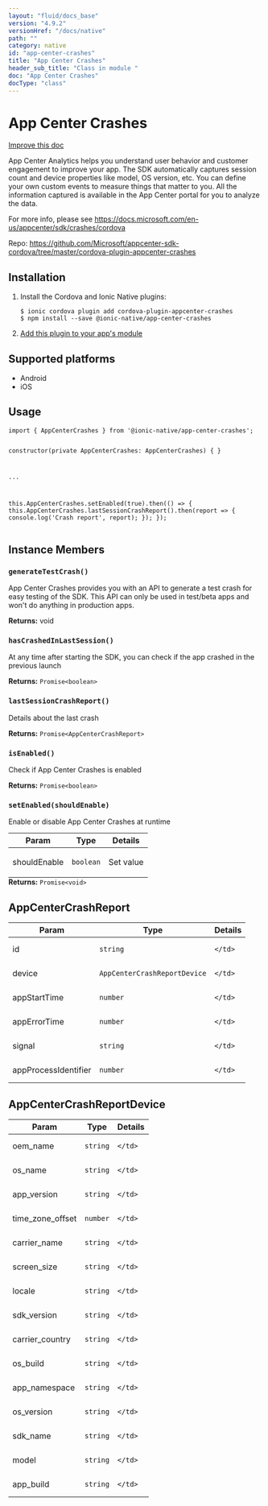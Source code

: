 ```yaml
---
layout: "fluid/docs_base"
version: "4.9.2"
versionHref: "/docs/native"
path: ""
category: native
id: "app-center-crashes"
title: "App Center Crashes"
header_sub_title: "Class in module "
doc: "App Center Crashes"
docType: "class"
---
```


<h1 class="api-title">App Center Crashes</h1>

<a class="improve-v2-docs" href="http://github.com/ionic-team/ionic-native/edit/master/src/@ionic-native/plugins/app-center-crashes/index.ts#L28">
  Improve this doc
</a>







<p>App Center Analytics helps you understand user behavior and customer engagement to improve your app.
The SDK automatically captures session count and device properties like model, OS version, etc.
You can define your own custom events to measure things that matter to you.
All the information captured is available in the App Center portal for you to analyze the data.</p>
<p>For more info, please see <a href="https://docs.microsoft.com/en-us/appcenter/sdk/crashes/cordova">https://docs.microsoft.com/en-us/appcenter/sdk/crashes/cordova</a></p>


<p>Repo:
  <a href="https://github.com/Microsoft/appcenter-sdk-cordova/tree/master/cordova-plugin-appcenter-crashes">
    https://github.com/Microsoft/appcenter-sdk-cordova/tree/master/cordova-plugin-appcenter-crashes
  </a>
</p>


<h2><a class="anchor" name="installation" href="#installation"></a>Installation</h2>
<ol class="installation">
  <li>Install the Cordova and Ionic Native plugins:<br>
    <pre><code class="nohighlight">$ ionic cordova plugin add cordova-plugin-appcenter-crashes
$ npm install --save @ionic-native/app-center-crashes
</code></pre>
  </li>
  <li><a href="https://ionicframework.com/docs/native/#Add_Plugins_to_Your_App_Module">Add this plugin to your app's module</a></li>
</ol>



<h2><a class="anchor" name="platforms" href="#platforms"></a>Supported platforms</h2>
<ul>
  <li>Android</li><li>iOS</li>
</ul>






<h2><a class="anchor" name="usage" href="#usage"></a>Usage</h2>
<pre><code class="lang-typescript">import { AppCenterCrashes } from &#39;@ionic-native/app-center-crashes&#39;;


constructor(private AppCenterCrashes: AppCenterCrashes) { }

...

this.AppCenterCrashes.setEnabled(true).then(() =&gt; {
   this.AppCenterCrashes.lastSessionCrashReport().then(report =&gt; {
       console.log(&#39;Crash report&#39;, report);
   });
});
</code></pre>








<h2><a class="anchor" name="instance-members" href="#instance-members"></a>Instance Members</h2>
<h3><a class="anchor" name="generateTestCrash" href="#generateTestCrash"></a><code>generateTestCrash()</code></h3>


App Center Crashes provides you with an API to generate a test crash for easy testing of the SDK.
This API can only be used in test/beta apps and won't do anything in production apps.


<div class="return-value" markdown="1">
  <i class="icon ion-arrow-return-left"></i>
  <b>Returns:</b>  void

</div><h3><a class="anchor" name="hasCrashedInLastSession" href="#hasCrashedInLastSession"></a><code>hasCrashedInLastSession()</code></h3>


At any time after starting the SDK, you can check if the app crashed in the previous launch


<div class="return-value" markdown="1">
  <i class="icon ion-arrow-return-left"></i>
  <b>Returns:</b> <code>Promise&lt;boolean&gt;</code> 
</div><h3><a class="anchor" name="lastSessionCrashReport" href="#lastSessionCrashReport"></a><code>lastSessionCrashReport()</code></h3>


Details about the last crash


<div class="return-value" markdown="1">
  <i class="icon ion-arrow-return-left"></i>
  <b>Returns:</b> <code>Promise&lt;AppCenterCrashReport&gt;</code> 
</div><h3><a class="anchor" name="isEnabled" href="#isEnabled"></a><code>isEnabled()</code></h3>


Check if App Center Crashes is enabled


<div class="return-value" markdown="1">
  <i class="icon ion-arrow-return-left"></i>
  <b>Returns:</b> <code>Promise&lt;boolean&gt;</code> 
</div><h3><a class="anchor" name="setEnabled" href="#setEnabled"></a><code>setEnabled(shouldEnable)</code></h3>


Enable or disable App Center Crashes at runtime
<table class="table param-table" style="margin:0;">
  <thead>
  <tr>
    <th>Param</th>
    <th>Type</th>
    <th>Details</th>
  </tr>
  </thead>
  <tbody>
  <tr>
    <td>
      shouldEnable</td>
    <td>
      <code>boolean</code>
    </td>
    <td>
      <p>Set value</p>
</td>
  </tr>
  </tbody>
</table>

<div class="return-value" markdown="1">
  <i class="icon ion-arrow-return-left"></i>
  <b>Returns:</b> <code>Promise&lt;void&gt;</code> 
</div>





<h2><a class="anchor" name="AppCenterCrashReport" href="#AppCenterCrashReport"></a>AppCenterCrashReport</h2>

<table class="table param-table" style="margin:0;">
  <thead>
  <tr>
    <th>Param</th>
    <th>Type</th>
    <th>Details</th>
  </tr>
  </thead>
  <tbody>
  
  <tr>
    <td>
      id
    </td>
    <td>
      <code>string</code>
    </td>
    <td>
      
      
    </td>
  </tr>
  
  <tr>
    <td>
      device
    </td>
    <td>
      <code>AppCenterCrashReportDevice</code>
    </td>
    <td>
      
      
    </td>
  </tr>
  
  <tr>
    <td>
      appStartTime
    </td>
    <td>
      <code>number</code>
    </td>
    <td>
      
      
    </td>
  </tr>
  
  <tr>
    <td>
      appErrorTime
    </td>
    <td>
      <code>number</code>
    </td>
    <td>
      
      
    </td>
  </tr>
  
  <tr>
    <td>
      signal
    </td>
    <td>
      <code>string</code>
    </td>
    <td>
      
      
    </td>
  </tr>
  
  <tr>
    <td>
      appProcessIdentifier
    </td>
    <td>
      <code>number</code>
    </td>
    <td>
      
      
    </td>
  </tr>
  
  </tbody>
</table>


<h2><a class="anchor" name="AppCenterCrashReportDevice" href="#AppCenterCrashReportDevice"></a>AppCenterCrashReportDevice</h2>

<table class="table param-table" style="margin:0;">
  <thead>
  <tr>
    <th>Param</th>
    <th>Type</th>
    <th>Details</th>
  </tr>
  </thead>
  <tbody>
  
  <tr>
    <td>
      oem_name
    </td>
    <td>
      <code>string</code>
    </td>
    <td>
      
      
    </td>
  </tr>
  
  <tr>
    <td>
      os_name
    </td>
    <td>
      <code>string</code>
    </td>
    <td>
      
      
    </td>
  </tr>
  
  <tr>
    <td>
      app_version
    </td>
    <td>
      <code>string</code>
    </td>
    <td>
      
      
    </td>
  </tr>
  
  <tr>
    <td>
      time_zone_offset
    </td>
    <td>
      <code>number</code>
    </td>
    <td>
      
      
    </td>
  </tr>
  
  <tr>
    <td>
      carrier_name
    </td>
    <td>
      <code>string</code>
    </td>
    <td>
      
      
    </td>
  </tr>
  
  <tr>
    <td>
      screen_size
    </td>
    <td>
      <code>string</code>
    </td>
    <td>
      
      
    </td>
  </tr>
  
  <tr>
    <td>
      locale
    </td>
    <td>
      <code>string</code>
    </td>
    <td>
      
      
    </td>
  </tr>
  
  <tr>
    <td>
      sdk_version
    </td>
    <td>
      <code>string</code>
    </td>
    <td>
      
      
    </td>
  </tr>
  
  <tr>
    <td>
      carrier_country
    </td>
    <td>
      <code>string</code>
    </td>
    <td>
      
      
    </td>
  </tr>
  
  <tr>
    <td>
      os_build
    </td>
    <td>
      <code>string</code>
    </td>
    <td>
      
      
    </td>
  </tr>
  
  <tr>
    <td>
      app_namespace
    </td>
    <td>
      <code>string</code>
    </td>
    <td>
      
      
    </td>
  </tr>
  
  <tr>
    <td>
      os_version
    </td>
    <td>
      <code>string</code>
    </td>
    <td>
      
      
    </td>
  </tr>
  
  <tr>
    <td>
      sdk_name
    </td>
    <td>
      <code>string</code>
    </td>
    <td>
      
      
    </td>
  </tr>
  
  <tr>
    <td>
      model
    </td>
    <td>
      <code>string</code>
    </td>
    <td>
      
      
    </td>
  </tr>
  
  <tr>
    <td>
      app_build
    </td>
    <td>
      <code>string</code>
    </td>
    <td>
      
      
    </td>
  </tr>
  
  </tbody>
</table>





